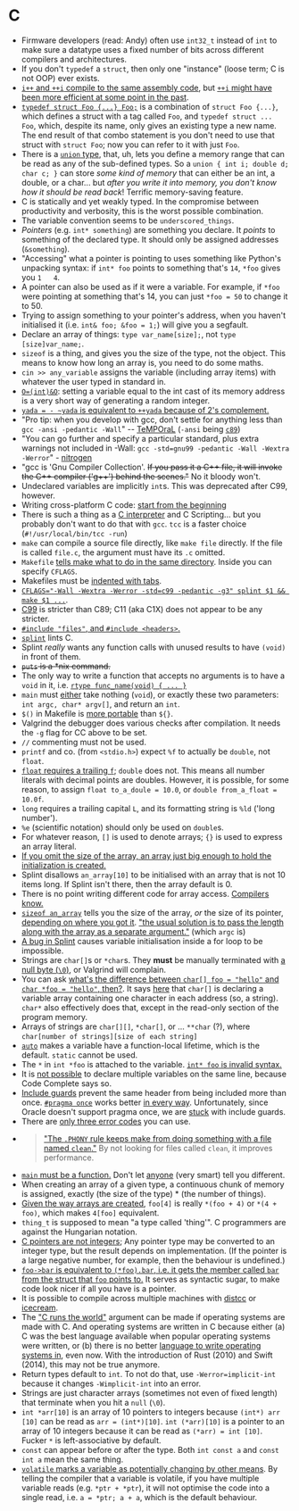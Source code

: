 # C

- Firmware developers (read: Andy) often use `int32_t` instead of `int` to make sure a datatype uses a fixed number of bits across different compilers and architectures.
- If you don't `typedef` a `struct`, then only one "instance" (loose term; C is not OOP) ever exists.
- [`i++` and `++i` compile to the same assembly code](https://godbolt.org/z/zWrrj8xeh), but [`++i` might have been more efficient at some point in the past](https://old.reddit.com/r/programming/comments/sg9ks5/how_algorithm_improvements_make_quicksort_4x/huwhs6o/).
- [`typedef struct Foo {...} Foo;`](https://stackoverflow.com/questions/1675351/typedef-struct-vs-struct-definitions) is a combination of `struct Foo {...}`, which defines a struct with a tag called `Foo`, and `typedef struct ... Foo`, which, despite its name, only gives an existing type a new name. The end result of that combo statement is you don't need to use that struct with `struct Foo`; now you can refer to it with just `Foo`.
- There is a [`union` type](https://cs.smu.ca/~porter/csc/common_341_342/notes/union.html), that, uh, lets you define a memory range that can be read as any of the sub-defined types. So a `union { int i; double d; char c; }` can store *some kind of memory* that can either be an int, a double, or a char... but *after you write it into memory, you don't know how it should be read back*! Terrific memory-saving feature.
- C is statically and yet weakly typed. In the compromise between productivity and verbosity, this is the worst possible combination.
- The variable convention seems to be `underscored_things`.
- _Pointers_ (e.g. `int* something`) are something you declare. It _points_ to something of the declared type. It should only be assigned addresses (`&something`).
- "Accessing" what a pointer is pointing to uses something like Python's unpacking syntax: if `int* foo` points to something that's `14`, `*foo` gives you `1   4`.
- A pointer can also be used as if it were a variable. For example, if `*foo` were pointing at something that's 14, you can just `*foo = 50` to change it to 50.
- Trying to assign something to your pointer's address, when you haven't initialised it (i.e. `int& foo; &foo = 1;`) will give you a segfault.
- Declare an array of things: `type var_name[size];`, not `type [size]var_name;`.
- `sizeof` is a thing, and gives you the size of the type, not the object. This means to know how long an array is, you need to do some maths.
- `cin >> any_variable` assigns the variable (including array items) with whatever the user typed in standard in.
- [`O=(int)&O`](https://github.com/duckythescientist/obfuscatedLife/blob/master/remarks.md#int-_2048ointo______): setting a variable equal to the int cast of its memory address is a very short way of generating a random integer.
- [`yada = - ~yada` is equivalent to `++yada` because of 2's complement.](https://github.com/duckythescientist/obfuscatedLife/blob/master/remarks.md#while__-__2048___oo0x41c64e6d123450x7fffffff1024150)
- "Pro tip: when you develop with gcc, don't settle for anything less than `gcc -ansi -pedantic -Wall`" -- [TeMPOraL](https://news.ycombinator.com/item?id=7156405) (`-ansi` being [`c89`](http://stackoverflow.com/questions/10300114/should-i-use-ansi-or-explicit-std-as-compiler-flags))
- "You can go further and specify a particular standard, plus extra warnings not included in -Wall: `gcc -std=gnu99 -pedantic -Wall -Wextra -Werror`" - [nitrogen](https://news.ycombinator.com/item?id=7156405)
- "gcc is 'Gnu Compiler Collection'. ~~If you pass it a C++ file, it will invoke the C++ compiler ('g++') behind the scenes."~~ No it bloody won't.
- Undeclared variables are implicitly `int`s. This was deprecated after C99, however.
- Writing cross-platform C code: [start from the beginning](http://www.ski-epic.com/source_code_essays/ten_rules_for_writing_cross_platform_c_source_code.html)
- There is such a thing as a [C interpreter](http://www.reddit.com/r/programming/comments/2latu2/c4_c_in_4_functions/clt70uk) and C Scripting... but you probably don't want to do that with `gcc`. `tcc` is a faster choice (`#!/usr/local/bin/tcc -run`)
- `make` can compile a source file directly, like `make file` directly. If the file is called `file.c`, the argument must have its `.c` omitted.
- `Makefile` [tells make what to do in the same directory](http://c.learncodethehardway.org/book/ex2.html). Inside you can specify `CFLAGS`.
- Makefiles must be [indented with tabs](http://stackoverflow.com/questions/2131213/can-you-make-valid-makefiles-without-tab-characters).
- [`CFLAGS="-Wall -Wextra -Werror -std=c99 -pedantic -g3" splint $1 && make $1 ...`](http://stackoverflow.com/a/2574456/1558430).
- [C99](https://en.wikipedia.org/wiki/C99) is stricter than C89; C11 (aka C1X) does not appear to be any stricter.
- [`#include "files"`, and `#include <headers>`.](http://stackoverflow.com/a/50266/1558430)
- [`splint`](http://splint.org/) lints C.
- Splint _really_ wants any function calls with unused results to have `(void)` in front of them.
- ~~`puts` is a \*nix command.~~
- The only way to write a function that accepts no arguments is to have a `void` in it, i.e. [`rtype func_name(void) { ... }`](http://stackoverflow.com/a/3156437/1558430)
- `main` must [either](http://stackoverflow.com/questions/3156423/why-dont-we-use-void-in-main#comment3246503_3156423) take nothing (`void`), or exactly these two parameters: `int argc, char* argv[]`, and return an `int`.
- `$()` in Makefile is [more portable](http://stackoverflow.com/questions/2214575/passing-arguments-to-make-run#comment2167270_2214593) than `${}`.
- Valgrind the debugger does various checks after compilation. It needs the `-g` flag for CC above to be set.
- `//` commenting must not be used.
- `printf` and co. (from `<stdio.h>`) expect `%f` to actually be `double`, not `float`.
- [`float` requires a trailing `f`](http://stackoverflow.com/a/5026592/1558430); `double` does not. This means all number literals with decimal points are doubles. However, it is possible, for some reason, to assign `float to_a_doule = 10.0`, or `double from_a_float = 10.0f`.
- `long` requires a trailing capital `L`, and its formatting string is `%ld` ('long number').
- `%e` (scientific notation) should only be used on `double`s.
- For whatever reason, `[]` is used to denote arrays; `{}` is used to express an array literal.
- [If you omit the size of the array, an array just big enough to hold the initialization is created.](http://www.tutorialspoint.com/cprogramming/c_arrays.htm)
- Splint disallows `an_array[10]` to be initialised with an array that is not 10 items long. If Splint isn't there, then the array default is 0.
- There is no point writing different code for array access. [Compilers know.](http://stackoverflow.com/questions/4939834/in-c-accessing-my-array-index-is-faster-or-accessing-by-pointer-is-faster)
- [`sizeof an_array`](http://stackoverflow.com/a/204232/1558430) tells you the size of the array, _or_ the size of its pointer, [depending on where you got it](http://stackoverflow.com/a/10349610/1558430). ["the usual solution is to pass the length along with the array as a separate argument."](http://stackoverflow.com/questions/37538/how-do-i-determine-the-size-of-my-array-in-c#comment28408105_10349610) (which `argc` is)
- [A bug in Splint](http://stackoverflow.com/questions/10257470/splint-parse-error-in-for-loop) causes variable initialisation inside a for loop to be impossible.
- Strings are `char[]`s or `*char`s. They **must** be manually terminated with [a null byte (`\0`)](http://stackoverflow.com/questions/18688971/c-char-array-initialization#comment27531014_18688992), or Valgrind will complain.
- You can ask [what's the difference between `char[] foo = "hello"` and `char *foo = "hello"`, then?](https://stackoverflow.com/a/1704433/1558430). It says [here](https://old.reddit.com/r/ProgrammerHumor/comments/rwd6dk/trying_to_help_my_c_friend_learn_c/hrc9a2t/?context=10000) that `char[]` is declaring a variable array containing one character in each address (so, a string). `char*` also effectively does that, except in the read-only section of the program memory.
- Arrays of strings are `char[][]`, `*char[]`, or ... `**char` (?), where `char[number of strings][size of each string]`
- [`auto`](http://stackoverflow.com/questions/2192547/where-is-the-c-auto-keyword-used) makes a variable have a function-local lifetime, which is the default. `static` cannot be used.
- The `*` in `int *foo` is attached to the variable. [`int* foo` is invalid syntax.](http://stackoverflow.com/a/4203080/1558430)
- It is [not possible](http://stackoverflow.com/a/4203948/1558430) to declare multiple variables on the same line, because Code Complete says so.
- [Include guards](https://en.wikipedia.org/wiki/Include_guard) prevent the same header from being included more than once. [`#pragma once`](https://en.wikipedia.org/wiki/Pragma_once) works better [in every way](http://stackoverflow.com/a/6793411/1558430). Unfortunately, since Oracle doesn't support pragma once, we are [stuck](http://stackoverflow.com/a/1144110/1558430) with include guards.
- There are [only three error codes](https://en.wikipedia.org/wiki/Errno.h) you can use.
- > ["The `.PHONY` rule keeps make from doing something with a file named `clean`."](http://www.cs.colby.edu/maxwell/courses/tutorials/maketutor/) By not looking for files called `clean`, it improves performance.
- [`main` must be a function.](http://stackoverflow.com/questions/33305574/why-does-const-int-main-195-result-in-a-working-program-but-without-the-const) Don't let [anyone](https://jroweboy.github.io/c/asm/2015/01/26/when-is-main-not-a-function.html) (very smart) tell you different.
- When creating an array of a given type, a continuous chunk of memory is assigned, exactly (the size of the type) \* (the number of things).
- [Given the way arrays are created](http://stackoverflow.com/questions/381542/with-c-arrays-why-is-it-the-case-that-a5-5a), `foo[4]` is really `*(foo + 4)` or `*(4 + foo)`, which makes `4[foo]` equivalent.
- `thing_t` is supposed to mean "a type called 'thing'". C programmers are against the Hungarian notation.
- [C pointers are not integers](http://nullprogram.com/blog/2016/05/30/); Any pointer type may be converted to an integer type, but the result depends on implementation. (If the pointer is a large negative number, for example, then the behaviour is undefined.)
- [`foo->bar` is equivalent to `(*foo).bar`, i.e. it gets the member called `bar` from the struct that `foo` points to.](http://stackoverflow.com/a/2575050/1558430) It serves as syntactic sugar, to make code look nicer if all you have is a pointer.
- It is possible to compile across multiple machines with [distcc](https://github.com/distcc/distcc) or [icecream](https://github.com/icecc/icecream).
- The ["C runs the world"](https://www.toptal.com/c/after-all-these-years-the-world-is-still-powered-by-c-programming) argument can be made if operating systems are made with C. And operating systems are written in C because either (a) C was the best language available when popular operating systems were written, or (b) there is no better [language to write operating systems in](https://en.wikipedia.org/wiki/System_programming_language), even now. With the introduction of Rust (2010) and Swift (2014), this may not be true anymore.
- Return types default to `int`. To not do that, use `-Werror=implicit-int` because it changes `-Wimplicit-int` into an error.
- Strings are just character arrays (sometimes not even of fixed length) that terminate when you hit a `null` (`\0`).
- `int *arr[10]` is an array of 10 pointers to integers because `(int*) arr [10]` can be read as `arr = (int*)[10]`. `int (*arr)[10]` is a pointer to an array of 10 integers because it can be read as `(*arr) = int [10]`. Fucker `*` is left-associative by default.
- `const` can appear before or after the type. Both `int const a` and `const int a` mean the same thing.
- [`volatile` marks a variable as potentially changing by other means](https://stackoverflow.com/a/246139/1558430). By telling the compiler that a variable is volatile, if you have multiple variable reads (e.g. `*ptr + *ptr`), it will not optimise the code into a single read, i.e. `a = *ptr; a + a`, which is the default behaviour.
